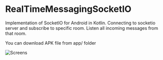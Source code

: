 # RealTimeMessagingSocketIO
Implementation of SocketIO for Android in Kotlin. Connecting to socketio server and subscribe to specific room. Listen all incoming messages from that room. 


You can download APK file from app/ folder

![Screens](https://github.com/polatechno/RealTimeMessagingSocketIO/blob/master/app/screenshot.JPG)
